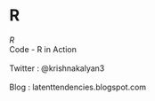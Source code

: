 R
=

*R*
<br>Code - R in Action</br>
<br>Twitter : @krishnakalyan3</br>
<br>Blog : latenttendencies.blogspot.com </br>
